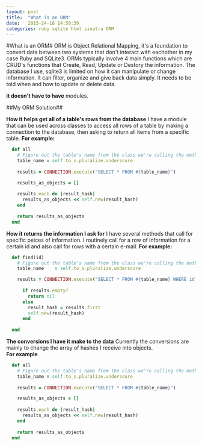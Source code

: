 ```yaml
---
layout: post
title:  "What is an ORM"
date:   2015-24-16 14:50:39
categories: ruby sqlite html sinatra ORM
---
```

#What is an ORM#
ORM is Object Relational Mapping, it's a foundation to convert data between two systems that don't interact with eachother in my case Ruby and SQLite3. ORMs typically involve 4 main functions which are CRUD's functions that Create, Read, Update or Destory the information. The database I use, sqlite3 is limited on how it can manipulate or change information. It can filter, organize and give back data simply. It needs to be told when and how to update or delete data. 

**it doesn't have to have**
modules. 

##My ORM Solution##


**How it helps get all of a table's rows from the database** 
I have a module that can be used across classes to access all rows of a table by making a connection to the database, then asking to return all items from a specific table.
**For example:**
```ruby
  def all
    # Figure out the table's name from the class we're calling the method on.
    table_name = self.to_s.pluralize.underscore
  
    results = CONNECTION.execute("SELECT * FROM #{table_name}")

    results_as_objects = []
  
    results.each do |result_hash|
      results_as_objects << self.new(result_hash)
    end
  
    return results_as_objects
  end
```
 
**How it returns the information I ask for**
I have several methods that call for specific peices of information. I routinely call for a row of information for a certain id and also call for rows with a certain e-mail.
**For example:**
```ruby
  def find(id)
    # Figure out the table's name from the class we're calling the method on.
    table_name    = self.to_s.pluralize.underscore

    results = CONNECTION.execute("SELECT * FROM #{table_name} WHERE id = #{id}")
     
      if results.empty?
        return nil
      else
        result_hash = results.first
        self.new(result_hash)
      end
      
  end
```
 
**The conversions I have it make to the data**
Currently the conversions are mainly to change the array of hashes I receive into objects.  
**For example**
```ruby
  def all
    # Figure out the table's name from the class we're calling the method on.
    table_name = self.to_s.pluralize.underscore
  
    results = CONNECTION.execute("SELECT * FROM #{table_name}")

    results_as_objects = []
  
    results.each do |result_hash|
      results_as_objects << self.new(result_hash)
    end
  
    return results_as_objects
  end
```
